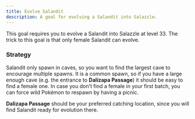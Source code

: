 ```yaml
---
title: Evolve Salandit
description: A goal for evolving a Salandit into Salazzle.
---
```


This goal requires you to evolve a Salandit into Salazzle at level 33.
The trick to this goal is that only female Salandit can evolve.

### Strategy

Salandit only spawn in caves, so you want to find the largest cave to encourage multiple spawns.
It is a common spawn, so if you have a large enough cave (e.g. the entrance to **Dalizapa Passage**) it should be easy to find a female one.
In case you don't find a female in your first batch, you can force wild Pokémon to respawn by having a picnic.

**Dalizapa Passage** should be your preferred catching location, since you will find Salandit ready for evolution there.

